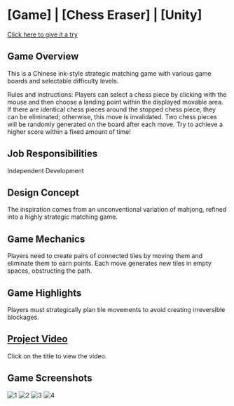 # [Game] | [Chess Eraser] | [Unity]
[Click here to give it a try](https://shawnjobseeking.itch.io/chess-eraser)

## Game Overview
This is a Chinese ink-style strategic matching game with various game boards and selectable difficulty levels.

Rules and instructions: Players can select a chess piece by clicking with the mouse and then choose a landing point within the displayed movable area. If there are identical chess pieces around the stopped chess piece, they can be eliminated; otherwise, this move is invalidated. Two chess pieces will be randomly generated on the board after each move. Try to achieve a higher score within a fixed amount of time!

## Job Responsibilities

Independent Development

## Design Concept

The inspiration comes from an unconventional variation of mahjong, refined into a highly strategic matching game.

## Game Mechanics

Players need to create pairs of connected tiles by moving them and eliminate them to earn points. Each move generates new tiles in empty spaces, obstructing the path.

## Game Highlights

Players must strategically plan tile movements to avoid creating irreversible blockages.

## [Project Video](https://youtu.be/UB3-6KRj8dM)
Click on the title to view the video.

## Game Screenshots

![1](https://github.com/Shawn0791/Chess_Eraser/assets/128385054/0f1eaa54-f77f-44ab-b621-178be9e51800)
![2](https://github.com/Shawn0791/Chess_Eraser/assets/128385054/b52b4ad5-0c14-45a4-acdd-c2131d3a803f)
![3](https://github.com/Shawn0791/Chess_Eraser/assets/128385054/d857de26-a0c3-450d-9c8d-99190816a2f2)
![4](https://github.com/Shawn0791/Chess_Eraser/assets/128385054/ccf484a3-f38e-4a00-8579-08698e8886f9)
